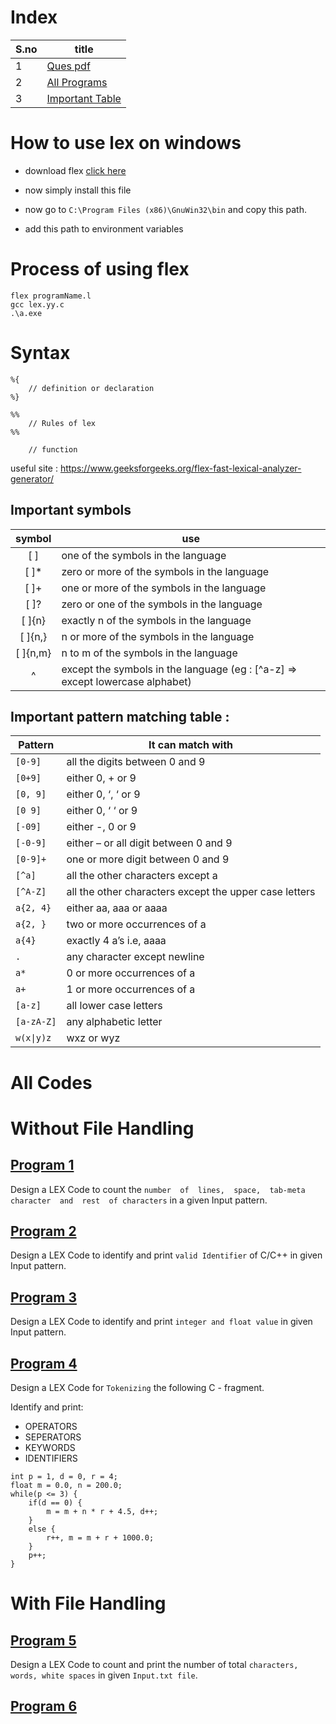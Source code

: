 # Index
S.no | title
--- | --- |
1 | [Ques pdf](./Compiler%20LAB%20MANUAL%202%20(PCS-601).pdf)|
2 | [All Programs](#all-codes)
3 | [Important Table](#important-symbols)

# How to use lex on windows

- download flex [click here](http://gnuwin32.sourceforge.net/downlinks/flex.php)

- now simply install this file
- now go to `C:\Program Files (x86)\GnuWin32\bin` and copy this path.
- add this path to environment variables

# Process of using flex
```
flex programName.l
gcc lex.yy.c
.\a.exe
```

# Syntax
```
%{
    // definition or declaration
%}

%%
    // Rules of lex
%%

    // function
```


useful site : https://www.geeksforgeeks.org/flex-fast-lexical-analyzer-generator/

## Important symbols
symbol | use 
:---: | --- 
[ ]    | one of the symbols in the language
[ ]*   | zero or more of the symbols in the language
[ ]+   | one or more of the symbols in the language
[ ]?   | zero or one of the symbols in the language
[ ]{n} | exactly n of the symbols in the language
[ ]{n,} | n or more of the symbols in the language
[ ]{n,m} | n to m of the symbols in the language
^     | except the symbols in the language (eg : [^a-z] => except lowercase alphabet)


## Important pattern matching table : 

Pattern	| It can match with
--- | --- |
`[0-9]`	| all the digits between 0 and 9
`[0+9]`	| either 0, + or 9
`[0, 9]`	| either 0, ‘, ‘ or 9
`[0 9]`	| either 0, ‘ ‘ or 9
`[-09]`	| either -, 0 or 9
`[-0-9]`	| either – or all digit between 0 and 9
`[0-9]+`	| one or more digit between 0 and 9
`[^a]`	| all the other characters except a
`[^A-Z]`	| all the other characters except the upper case letters
`a{2, 4}`	| either aa, aaa or aaaa
`a{2, }`	| two or more occurrences of a
`a{4}`	| exactly 4 a’s i.e, aaaa
`.`	| any character except newline
`a*`	| 0 or more occurrences of a
`a+`	| 1 or more occurrences of a
`[a-z]`	| all lower case letters
`[a-zA-Z]`	| any alphabetic letter
`w(x\|y)z`	| wxz or wyz

# All Codes

# Without File Handling
## [Program 1](program1.l)

Design  a  LEX  Code  to  count  the  `number  of  lines,  space,  tab-meta  character  and  rest  of characters` in a given Input pattern.


## [Program 2](program2.l)

Design a LEX Code to identify and print `valid Identifier` of C/C++ in given Input pattern.

## [Program 3](program3.l)

Design a LEX Code to identify and print `integer and float value` in given Input pattern.

## [Program 4](program4.l)

Design a LEX Code for `Tokenizing` the following C - fragment.

Identify and print: 
 - OPERATORS
 - SEPERATORS
 - KEYWORDS
 - IDENTIFIERS
```
int p = 1, d = 0, r = 4;
float m = 0.0, n = 200.0;
while(p <= 3) {
    if(d == 0) {
        m = m + n * r + 4.5, d++;
    }
    else {
        r++, m = m + r + 1000.0;
    }
    p++;
}
```

# With File Handling
## [Program 5](program5.l)

Design a LEX Code to count and print the number of total `characters, words, white spaces` in given `Input.txt file`.

## [Program 6](program6.l)


